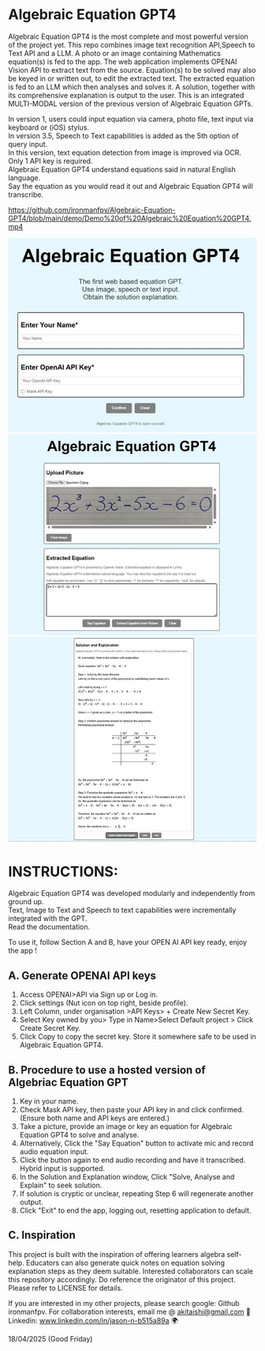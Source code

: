 # Algebraic Equation GPT4

Algebraic Equation GPT4 is the most complete and most powerful version of the project yet. 
This repo combines image text recognition API,Speech to Text API and a LLM.
A photo or an image containing Mathematics equation(s) is fed to the app.
The web application implements OPENAI Vision API to extract text from the source.
Equation(s) to be solved may also be keyed in or written out, to edit the extracted text.
The extracted equation is fed to an LLM which then analyses and solves it.
A solution, together with its comprehensive explanation is output to the user.
This is an integrated MULTI-MODAL version of the previous version of Algebraic Equation GPTs.

In version 1, users could input equation via camera, photo file, text input via keyboard or (iOS) stylus.<br> 
In version 3.5, Speech to Text capabilities is added as the 5th option of query input.<br>
In this version, text equation detection from image is improved via OCR. Only 1 API key is required.<br> 
Algebraic Equation GPT4 understand equations said in natural English language.<br>
Say the equation as you would read it out and Algebraic Equation GPT4 will transcribe.<br> 

https://github.com/ironmanfpv/Algebraic-Equation-GPT4/blob/main/demo/Demo%20of%20Algebraic%20Equation%20GPT4.mp4

<img src= "https://github.com/ironmanfpv/Algebraic-Equation-GPT4/blob/main/img/img%200.jpg">
<img src= "https://github.com/ironmanfpv/Algebraic-Equation-GPT4/blob/main/img/img%201.jpg">
<img src= "https://github.com/ironmanfpv/Algebraic-Equation-GPT4/blob/main/img/img%202.jpg">

# INSTRUCTIONS: #

Algebraic Equation GPT4 was developed modularly and independently from ground up.<br>
Text, Image to Text and Speech to text capabilities were incrementally integrated with the GPT.<br>
Read the documentation.

To use it, follow Section A and B, have your OPEN AI API key ready, enjoy the app !

## A. Generate OPENAI API keys ##
1.  Access OPENAI>API via Sign up or Log in.
2.  Click settings (Nut icon on top right, beside profile).
3.  Left Column, under organisation >API Keys> + Create New Secret Key.
4.  Select Key owned by you> Type in Name>Select Default project > Click Create Secret Key.
5.  Click Copy to copy the secret key. Store it somewhere safe to be used in Algebraic Equation GPT4.

## B. Procedure to use a hosted version of Algebriac Equation GPT ##
1.  Key in your name.
2.  Check Mask API key, then paste your API key in and click confirmed. (Ensure both name and API keys are entered.)
3.  Take a picture, provide an image or key an equation for Algebraic Equation GPT4 to solve and analyse.
4.  Alternatively, Click the "Say Equation" button to activate mic and record audio equation input. 
5.  Click the button again to end audio recording and have it transcribed. Hybrid input is supported.
6.  In the Solution and Explanation window, Click "Solve, Analyse and Explain" to seek solution.
7.  If solution is cryptic or unclear, repeating Step 6 will regenerate another output.
8.  Click "Exit" to end the app, logging out, resetting application to default.

## C. Inspiration ##
This project is built with the inspiration of offering learners algebra self-help.
Educators can also generate quick notes on equation solving explanation steps as they deem suitable. 
Interested collaborators can scale this repository accordingly. Do reference the originator of this project.
Please refer to LICENSE for details.

If you are interested in my other projects, please search google: Github ironmanfpv. 
For collaboration interests, email me @ akitaishi@gmail.com 👋
Linkedin: www.linkedin.com/in/jason-n-b515a89a  🌍

18/04/2025 (Good Friday)
